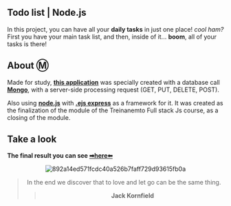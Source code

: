 ## Todo list | Node.js

In this project, you can have all your **daily tasks** in just one place! *cool ham?* 
First you have your main task list, and then, inside of it... **boom**, all of your tasks is there! 

## About Ⓜ

Made for study, **[this application]()** was specially created with a database call **[Mongo](https://www.mongodb.com/pt-br)**, with a server-side processing request (GET, PUT, DELETE, POST).

Also using **[node.js](https://nodejs.org/en/)** with **[.ejs express](https://expressjs.com/pt-br/)** as a framework for it.
It was created as the finalization of the module of the Treinanemto Full stack Js course, as a closing of the module.

## Take a look 

 **The final result you can see [➡here⬅]()**
 
<div align="center">
 
![892a14ed571fcdc40a526b7faff729d93615fb0a](https://user-images.githubusercontent.com/94147847/173355456-c3a781fd-fbd3-47c9-a650-763675c355a5.gif)


 > In the end we discover that to love and let go can be the same thing.
 >> **Jack Kornfield**
<div \> 
